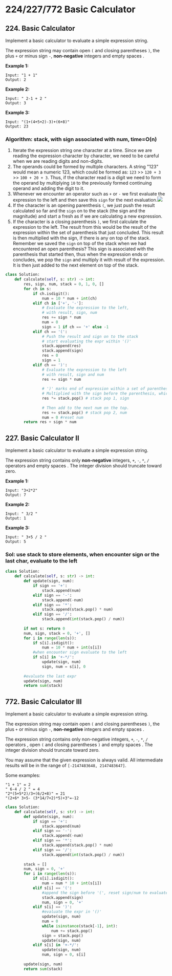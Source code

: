 # 224/227/772 Basic Calculator

## 224. Basic Calculator

Implement a basic calculator to evaluate a simple expression string.

The expression string may contain open `(` and closing parentheses `)`, the plus `+` or minus sign `-`, **non-negative** integers and empty spaces .

**Example 1:**

```text
Input: "1 + 1"
Output: 2
```

**Example 2:**

```text
Input: " 2-1 + 2 "
Output: 3
```

**Example 3:**

```text
Input: "(1+(4+5+2)-3)+(6+8)"
Output: 23
```

### **Algorithm: stack, with sign associated with num, time=O\(n\)**

1. Iterate the expression string one character at a time. Since we are reading the expression character by character, we need to be careful when we are reading digits and non-digits.
2. The operands could be formed by multiple characters. A string "123" would mean a numeric 123, which could be formed as: `123` &gt;&gt; `120 + 3` &gt;&gt; `100 + 20 + 3`. Thus, if the character read is a digit we need to form the operand by multiplying `10` to the previously formed continuing operand and adding the digit to it.
3. Whenever we encounter an operator such as `+` or `-` we first evaluate the expression to the left and then save this `sign` for the next evaluation.![](https://leetcode.com/problems/basic-calculator/Figures/224/Basic_Calculator_4.png)
4. If the character is an opening parenthesis `(`, we just push the result calculated so far and the `sign` on to the stack \(the sign and the magnitude\) and start a fresh as if we are calculating a new expression.
5. If the character is a closing parenthesis `)`, we first calculate the expression to the left. The result from this would be the result of the expression within the set of parenthesis that just concluded. This result is then multiplied with the sign, if there is any on top of the stack. Remember we saved the `sign` on top of the stack when we had encountered an open parenthesis? This sign is associated with the parenthesis that started then, thus when the expression ends or concludes, we pop the `sign` and multiply it with result of the expression. It is then just added to the next element on top of the stack.

```python
class Solution:
    def calculate(self, s: str) -> int:
        res, sign, num, stack = 0, 1, 0, []
        for ch in s:
            if ch.isdigit():
                num = 10 * num + int(ch)
            elif ch in ['+', '-']:
                # Evaluate the expression to the left,
                # with result, sign, num
                res += sign * num
                num = 0
                sign = 1 if ch == '+' else -1
            elif ch == '(':
                # Push the result and sign on to the stack
                # start evaluating the expr within '()'
                stack.append(res)
                stack.append(sign)
                res = 0
                sign = 1
            elif ch == ')':
                # Evaluate the expression to the left
                # with result, sign and num
                res += sign * num
                
                # ')' marks end of expression within a set of parenthesis
                # Multiplied with the sign before the parenthesis, which is on top of stack       
                res *= stack.pop() # stack pop 1, sign
                
                # Then add to the next num on the top.
                res += stack.pop() # stack pop 2, num
                num = 0 #reset num
        return res + sign * num
```

## 227. Basic Calculator II

Implement a basic calculator to evaluate a simple expression string.

The expression string contains only **non-negative** integers, `+`, `-`, `*`, `/` operators and empty spaces . The integer division should truncate toward zero.

**Example 1:**

```text
Input: "3+2*2"
Output: 7
```

**Example 2:**

```text
Input: " 3/2 "
Output: 1
```

**Example 3:**

```text
Input: " 3+5 / 2 "
Output: 5
```

### Sol: use stack to store elements, when encounter sign or the last char, evaluate to the left

```python
class Solution:
    def calculate(self, s: str) -> int:
        def update(sign, num):
            if sign == '+':
                stack.append(num)
            elif sign == '-':
                stack.append(-num)
            elif sign == '*':
                stack.append(stack.pop() * num)
            elif sign == '/':
                stack.append(int(stack.pop() / num))
                
        if not s: return 0
        num, sign, stack = 0, '+', []
        for i in range(len(s)):
            if s[i].isdigit():
                num = 10 * num + int(s[i])
            #when encounter sign evaluate to the left
            if s[i] in '+-*/': 
                update(sign, num)
                sign, num = s[i], 0
        
        #evaluate the last expr
        update(sign, num)
        return sum(stack)
```

## 772. Basic Calculator III

Implement a basic calculator to evaluate a simple expression string.

The expression string may contain open `(` and closing parentheses `)`, the plus `+` or minus sign `-`, **non-negative** integers and empty spaces .

The expression string contains only non-negative integers, `+`, `-`, `*`, `/` operators , open `(` and closing parentheses `)` and empty spaces . The integer division should truncate toward zero.

You may assume that the given expression is always valid. All intermediate results will be in the range of `[-2147483648, 2147483647]`.

Some examples:

```text
"1 + 1" = 2
" 6-4 / 2 " = 4
"2*(5+5*2)/3+(6/2+8)" = 21
"(2+6* 3+5- (3*14/7+2)*5)+3"=-12
```

```python
class Solution:
    def calculate(self, s: str) -> int:
        def update(sign, num):
            if sign == '+':
                stack.append(num)
            elif sign == '-':
                stack.append(-num)
            elif sign == '*':
                stack.append(stack.pop() * num)
            elif sign == '/':
                stack.append(int(stack.pop() / num))
        
        stack = []
        num, sign = 0, '+'
        for i in range(len(s)):
            if s[i].isdigit():
                num = num * 10 + int(s[i])
            elif s[i] == '(':
                #append the sign before '(', reset sign/num to evaluate inside '()'
                stack.append(sign)
                num, sign = 0, '+'
            elif s[i] == ')':
                #evaluate the expr in '()'
                update(sign, num)      
                num = 0
                while isinstance(stack[-1], int):
                    num += stack.pop() 
                sign = stack.pop()
                update(sign, num)
            elif s[i] in '+-*/':
                update(sign, num)
                num, sign = 0, s[i]
            
        update(sign, num)
        return sum(stack)
```

